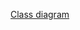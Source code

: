 [Class diagram](https://drive.google.com/file/d/1i4ku4kEhwTEMrTW3gNKUPxev4mofDw2i/view?usp=sharing)

